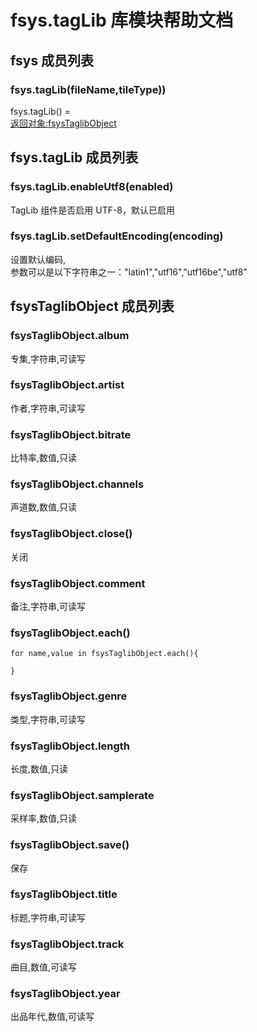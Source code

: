 # fsys.tagLib 库模块帮助文档

<a id="fsys"></a>
## fsys 成员列表


<a id="fsys.tagLib"></a>
### fsys.tagLib(fileName,tileType)) 
 fsys.tagLib() =   
[返回对象:fsysTaglibObject](#fsysTaglibObject)

<a id="fsys.tagLib"></a>
## fsys.tagLib 成员列表


<a id="fsys.tagLib.enableUtf8"></a>
### fsys.tagLib.enableUtf8(enabled) 
 TagLib 组件是否启用 UTF-8，默认已启用

<a id="fsys.tagLib.setDefaultEncoding"></a>
### fsys.tagLib.setDefaultEncoding(encoding) 
 设置默认编码,  
参数可以是以下字符串之一："latin1","utf16","utf16be","utf8"

<a id="fsysTaglibObject"></a>
## fsysTaglibObject 成员列表


<a id="fsysTaglibObject.album"></a>
### fsysTaglibObject.album 
 专集,字符串,可读写

<a id="fsysTaglibObject.artist"></a>
### fsysTaglibObject.artist 
 作者,字符串,可读写

<a id="fsysTaglibObject.bitrate"></a>
### fsysTaglibObject.bitrate 
 比特率,数值,只读

<a id="fsysTaglibObject.channels"></a>
### fsysTaglibObject.channels 
 声道数,数值,只读

<a id="fsysTaglibObject.close"></a>
### fsysTaglibObject.close() 
 关闭

<a id="fsysTaglibObject.comment"></a>
### fsysTaglibObject.comment 
 备注,字符串,可读写

<a id="fsysTaglibObject.each"></a>
### fsysTaglibObject.each() 
 

```aardio
for name,value in fsysTaglibObject.each(){
	
}
```



<a id="fsysTaglibObject.genre"></a>
### fsysTaglibObject.genre 
 类型,字符串,可读写

<a id="fsysTaglibObject.length"></a>
### fsysTaglibObject.length 
 长度,数值,只读

<a id="fsysTaglibObject.samplerate"></a>
### fsysTaglibObject.samplerate 
 采样率,数值,只读

<a id="fsysTaglibObject.save"></a>
### fsysTaglibObject.save() 
 保存

<a id="fsysTaglibObject.title"></a>
### fsysTaglibObject.title 
 标题,字符串,可读写

<a id="fsysTaglibObject.track"></a>
### fsysTaglibObject.track 
 曲目,数值,可读写

<a id="fsysTaglibObject.year"></a>
### fsysTaglibObject.year 
 出品年代,数值,可读写

